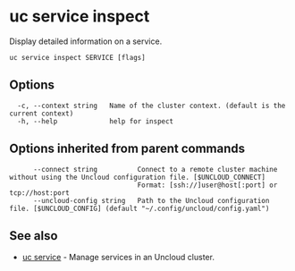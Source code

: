 # uc service inspect

Display detailed information on a service.

```
uc service inspect SERVICE [flags]
```

## Options

```
  -c, --context string   Name of the cluster context. (default is the current context)
  -h, --help             help for inspect
```

## Options inherited from parent commands

```
      --connect string          Connect to a remote cluster machine without using the Uncloud configuration file. [$UNCLOUD_CONNECT]
                                Format: [ssh://]user@host[:port] or tcp://host:port
      --uncloud-config string   Path to the Uncloud configuration file. [$UNCLOUD_CONFIG] (default "~/.config/uncloud/config.yaml")
```

## See also

* [uc service](uc_service.md)	 - Manage services in an Uncloud cluster.

